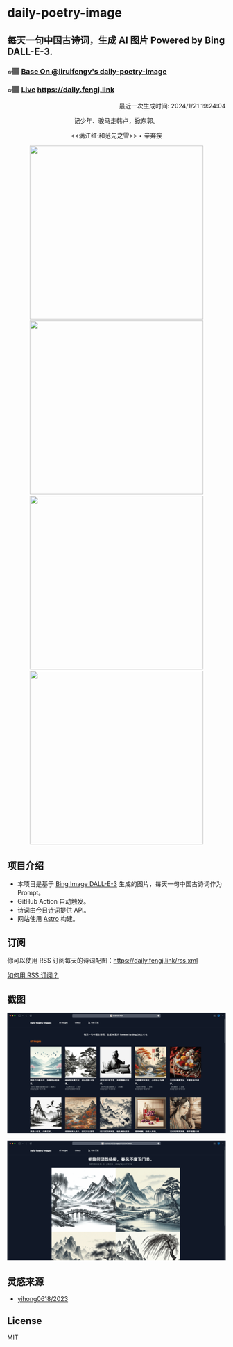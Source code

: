 
# daily-poetry-image

## 每天一句中国古诗词，生成 AI 图片 Powered by Bing DALL-E-3.

### 👉🏽 [Base On @liruifengv's daily-poetry-image](https://github.com/liruifengv/daily-poetry-image)

### 👉🏽 [Live](https://daily.fengj.link) https://daily.fengj.link

<p align="right">
  最近一次生成时间: 2024/1/21 19:24:04
</p>
<p align="center">
记少年、骏马走韩卢，掀东郭。
</p>
<p align="center">
<<满江红·和范先之雪>> • 辛弃疾
</p>
<p align="center">
<img src="https://tse4.mm.bing.net/th/id/OIG.bG2kXwvh0M_ZMW5rlIA2" height="400" width="400" />
<img src="https://tse3.mm.bing.net/th/id/OIG.kFwFuNqqbSjDDkvT.vAy" height="400" width="400" />
<img src="https://tse2.mm.bing.net/th/id/OIG.YlkKyHppWEpPQP26PCuK" height="400" width="400" />
<img src="https://tse1.mm.bing.net/th/id/OIG.aDJ6_IytSYZqxc3.6VD6" height="400" width="400" />
</p>

## 项目介绍

-   本项目是基于 [Bing Image DALL-E-3](https://www.bing.com/images/create) 生成的图片，每天一句中国古诗词作为 Prompt。
-   GitHub Action 自动触发。
-   诗词由[今日诗词](https://www.jinrishici.com/)提供 API。
-   网站使用 [Astro](https://astro.build) 构建。

## 订阅

你可以使用 RSS 订阅每天的诗词配图：https://daily.fengj.link/rss.xml

[如何用 RSS 订阅？](https://zhuanlan.zhihu.com/p/55026716)

## 截图

![图片列表](./screenshots/Snipaste_2023-12-28_21-00-26.png)

![图片详情](./screenshots/Snipaste_2023-12-28_21-00-53.png)

## 灵感来源

-   [yihong0618/2023](https://github.com/yihong0618/2023)

## License

MIT
